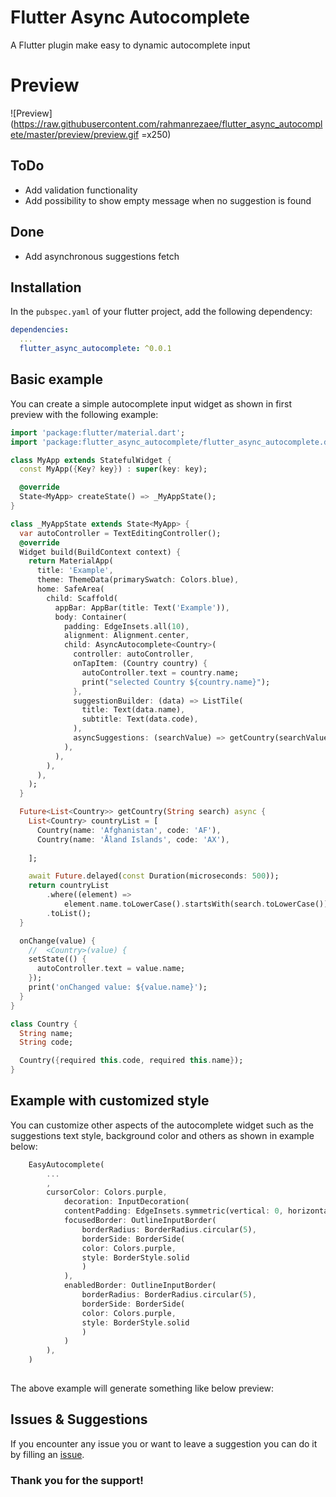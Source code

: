 # Flutter Async Autocomplete

A Flutter plugin make easy to dynamic autocomplete input

# Preview
![Preview](https://raw.githubusercontent.com/rahmanrezaee/flutter_async_autocomplete/master/preview/preview.gif =x250)


## ToDo
* Add validation functionality
* Add possibility to show empty message when no suggestion is found
## Done
* Add asynchronous suggestions fetch

## Installation

In the `pubspec.yaml` of your flutter project, add the following dependency:

``` yaml
dependencies:
  ...
  flutter_async_autocomplete: ^0.0.1
```

## Basic example

You can create a simple autocomplete input widget as shown in first preview with the following example:

``` dart
import 'package:flutter/material.dart';
import 'package:flutter_async_autocomplete/flutter_async_autocomplete.dart';

class MyApp extends StatefulWidget {
  const MyApp({Key? key}) : super(key: key);

  @override
  State<MyApp> createState() => _MyAppState();
}

class _MyAppState extends State<MyApp> {
  var autoController = TextEditingController();
  @override
  Widget build(BuildContext context) {
    return MaterialApp(
      title: 'Example',
      theme: ThemeData(primarySwatch: Colors.blue),
      home: SafeArea(
        child: Scaffold(
          appBar: AppBar(title: Text('Example')),
          body: Container(
            padding: EdgeInsets.all(10),
            alignment: Alignment.center,
            child: AsyncAutocomplete<Country>(
              controller: autoController,
              onTapItem: (Country country) {
                autoController.text = country.name;
                print("selected Country ${country.name}");
              },
              suggestionBuilder: (data) => ListTile(
                title: Text(data.name),
                subtitle: Text(data.code),
              ),
              asyncSuggestions: (searchValue) => getCountry(searchValue),
            ),
          ),
        ),
      ),
    );
  }

  Future<List<Country>> getCountry(String search) async {
    List<Country> countryList = [
      Country(name: 'Afghanistan', code: 'AF'),
      Country(name: 'Åland Islands', code: 'AX'),
    
    ];

    await Future.delayed(const Duration(microseconds: 500));
    return countryList
        .where((element) =>
            element.name.toLowerCase().startsWith(search.toLowerCase()))
        .toList();
  }

  onChange(value) {
    //  <Country>(value) {
    setState(() {
      autoController.text = value.name;
    });
    print('onChanged value: ${value.name}');
  }
}

class Country {
  String name;
  String code;

  Country({required this.code, required this.name});
}
```

## Example with customized style

You can customize other aspects of the autocomplete widget such as the suggestions text style, background color and others as shown in example below:

``` dart
    EasyAutocomplete(
        ...
        ,
        cursorColor: Colors.purple,
            decoration: InputDecoration(
            contentPadding: EdgeInsets.symmetric(vertical: 0, horizontal: 10),
            focusedBorder: OutlineInputBorder(
                borderRadius: BorderRadius.circular(5),
                borderSide: BorderSide(
                color: Colors.purple,
                style: BorderStyle.solid
                )
            ),
            enabledBorder: OutlineInputBorder(
                borderRadius: BorderRadius.circular(5),
                borderSide: BorderSide(
                color: Colors.purple,
                style: BorderStyle.solid
                )
            )
        ),       
    )
       
```
The above example will generate something like below preview:

## Issues & Suggestions
If you encounter any issue you or want to leave a suggestion you can do it by filling an [issue](https://github.com/rahmanrezaee/flutter_async_autocomplete/issues).

### Thank you for the support!

